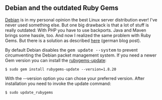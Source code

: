 ## Debian and the outdated Ruby Gems

[Debian][1] is in my personal opinion the best Linux server distribution ever! I've never used something else. But one big drawback is that a lot of stuff is really outdated: With PHP you have to use backports. Java and Maven brings some hassle, too. And now I realized the same problem with Ruby Gems. But there is a solution as described [here][2] (german blog post).

By default Debian disables the <kbd>gem update --system</kbd> to prevent circumventing the Debian packet management system. If you need a newer Gem version you can install the [rubygems-update][3]:

	$ sudo gem install rubygems-update --version=1.8.20

With the --version option you can chose your preferred version. After installation you need to invoke the update command:

	$ sudo update_rubygems

[1]: http://www.debian.org/
[2]: http://www.beier-christian.eu/blog/weblog/ruby-gem-update-is-disabled-on-debian/
[3]: http://rubygems.org/gems/rubygems-update